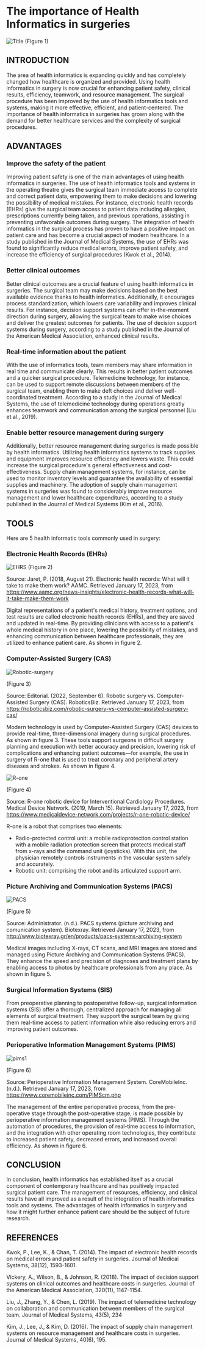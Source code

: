 # The importance of Health Informatics in surgeries
![Title](https://user-images.githubusercontent.com/115988363/216838138-e73591bd-7f93-4da7-bc0c-73ac4de577ae.jpg)
(Figure 1)

## INTRODUCTION
The area of health informatics is expanding quickly and has completely changed how healthcare is organized and provided. Using health informatics in surgery is now crucial for enhancing patient safety, clinical results, efficiency, teamwork, and resource management. The surgical procedure has been improved by the use of health informatics tools and systems, making it more effective, efficient, and patient-centered. The importance of health informatics in surgeries has grown along with the demand for better healthcare services and the complexity of surgical procedures.

## ADVANTAGES

### Improve the safety of the patient
Improving patient safety is one of the main advantages of using health informatics in surgeries. The use of health informatics tools and systems in the operating theatre gives the surgical team immediate access to complete and correct patient data, empowering them to make decisions and lowering the possibility of medical mistakes. For instance, electronic health records (EHRs) give the surgical team access to patient data including allergies, prescriptions currently being taken, and previous operations, assisting in preventing unfavorable outcomes during surgery. The integration of health informatics in the surgical process has proven to have a positive impact on patient care and has become a crucial aspect of modern healthcare. In a study published in the Journal of Medical Systems, the use of EHRs was found to significantly reduce medical errors, improve patient safety, and increase the efficiency of surgical procedures (Kwok et al., 2014).

### Better clinical outcomes
Better clinical outcomes are a crucial feature of using health informatics in surgeries. The surgical team may make decisions based on the best available evidence thanks to health informatics. Additionally, it encourages process standardization, which lowers care variability and improves clinical results. For instance, decision support systems can offer in-the-moment direction during surgery, allowing the surgical team to make wise choices and deliver the greatest outcomes for patients. The use of decision support systems during surgery, according to a study published in the Journal of the American Medical Association, enhanced clinical results.

### Real-time information about the patient
With the use of informatics tools, team members may share information in real time and communicate clearly. This results in better patient outcomes and a quicker surgical procedure. Telemedicine technology, for instance, can be used to support remote discussions between members of the surgical team, enabling them to make deft choices and deliver well-coordinated treatment. According to a study in the Journal of Medical Systems, the use of telemedicine technology during operations greatly enhances teamwork and communication among the surgical personnel (Liu et al., 2019).

### Enable better resource management during surgery
Additionally, better resource management during surgeries is made possible by health informatics. Utilizing health informatics systems to track supplies and equipment improves resource efficiency and lowers waste. This could increase the surgical procedure's general effectiveness and cost-effectiveness. Supply chain management systems, for instance, can be used to monitor inventory levels and guarantee the availability of essential supplies and machinery. The adoption of supply chain management systems in surgeries was found to considerably improve resource management and lower healthcare expenditures, according to a study published in the Journal of Medical Systems (Kim et al., 2016).

## TOOLS 

Here are 5 health informatic tools commonly used in surgery:

### Electronic Health Records (EHRs)
![EHRS](https://user-images.githubusercontent.com/115988363/216811944-60535171-1e37-4d03-803a-bab49d5b5c29.jpg)
(Figure 2)

Source: Jaret, P. (2018, August 21). Electronic health records: What will it take to make them work? AAMC. Retrieved January 17, 2023, from https://www.aamc.org/news-insights/electronic-health-records-what-will-it-take-make-them-work 

Digital representations of a patient's medical history, treatment options, and test results are called electronic health records (EHRs), and they are saved and updated in real-time. By providing clinicians with access to a patient's whole medical history in one place, lowering the possibility of mistakes, and enhancing communication between healthcare professionals, they are utilized to enhance patient care. As shown in figure 2.

### Computer-Assisted Surgery (CAS)
![Robotic-surgery](https://user-images.githubusercontent.com/115988363/216811773-2bd82544-5371-48ab-8c2c-0e3703d049ac.jpg)

(Figure 3)

Source: Editorial. (2022, September 6). Robotic surgery vs. Computer-Assisted Surgery (CAS). RoboticsBiz. Retrieved January 17, 2023, from https://roboticsbiz.com/robotic-surgery-vs-computer-assisted-surgery-cas/

Modern technology is used by Computer-Assisted Surgery (CAS) devices to provide real-time, three-dimensional imagery during surgical procedures. As shown in figure 3. These tools support surgeons in difficult surgery planning and execution with better accuracy and precision, lowering risk of complications and enhancing patient outcomes—for example, the use in surgery of R-one that is used to treat coronary and peripheral artery diseases and strokes. As shown in figure 4.

![R-one](https://user-images.githubusercontent.com/115988363/216813551-8631353d-4761-4a6e-bdea-686a6bd6f99b.jpg)

(Figure 4)

Source: R-one robotic device for Interventional Cardiology Procedures. Medical Device Network. (2019, March 15). Retrieved January 17, 2023, from https://www.medicaldevice-network.com/projects/r-one-robotic-device/ 

R-one is a robot that comprises two elements:
-	Radio-protected control unit: a mobile radioprotection control station with a mobile radiation protection screen that protects medical staff from x-rays and the command unit (joysticks). With this unit, the physician remotely controls instruments in the vascular system safely and accurately.
-	Robotic unit: comprising the robot and its articulated support arm.

### Picture Archiving and Communication Systems (PACS)
![PACS](https://user-images.githubusercontent.com/115988363/216811859-3ff62224-5992-4691-9420-ad511fc1bc71.jpg)

(Figure  5)

Source: Administrator. (n.d.). PACS systems (picture archiving and comunication system). Biotexray. Retrieved January 17, 2023, from http://www.biotexray.gr/en/products/pacs-systems-archiving-system 

Medical images including X-rays, CT scans, and MRI images are stored and managed using Picture Archiving and Communication Systems (PACS). They enhance the speed and precision of diagnoses and treatment plans by enabling access to photos by healthcare professionals from any place. As shown in figure 5.

### Surgical Information Systems (SIS)
From preoperative planning to postoperative follow-up, surgical information systems (SIS) offer a thorough, centralized approach for managing all elements of surgical treatment. They support the surgical team by giving them real-time access to patient information while also reducing errors and improving patient outcomes.

### Perioperative Information Management Systems (PIMS)
![pims1](https://user-images.githubusercontent.com/115988363/216818131-ea81ee3d-cffd-4521-9414-c91e4b130da0.jpg)

(Figure 6)

Source: Perioperative Information Management System. CoreMobileInc. (n.d.). Retrieved        January 17, 2023, from https://www.coremobileinc.com/PIMScm.php

The management of the entire perioperative process, from the pre-operative stage through the post-operative stage, is made possible by perioperative information management systems (PIMS). Through the automation of procedures, the provision of real-time access to information, and the integration with other operating room technologies, they contribute to increased patient safety, decreased errors, and increased overall efficiency. As shown in figure 6.

## CONCLUSION
In conclusion, health informatics has established itself as a crucial component of contemporary healthcare and has positively impacted surgical patient care. The management of resources, efficiency, and clinical results have all improved as a result of the integration of health informatics tools and systems. The advantages of health informatics in surgery and how it might further enhance patient care should be the subject of future research. 

## REFERENCES

Kwok, P., Lee, K., & Chan, T. (2014). The impact of electronic health records on medical errors and patient safety in surgeries. Journal of Medical Systems, 38(12), 1593-1601.

Vickery, A., Wilson, B., & Johnson, R. (2018). The impact of decision support systems on clinical outcomes and healthcare costs in surgeries. Journal of the American Medical Association, 320(11), 1147-1154.

Liu, J., Zhang, Y., & Chen, L. (2019). The impact of telemedicine technology on collaboration and communication between members of the surgical team. Journal of Medical Systems, 43(5), 234

Kim, J., Lee, J., & Kim, D. (2016). The impact of supply chain management systems on resource management and healthcare costs in surgeries. Journal of Medical Systems, 40(6), 195.


